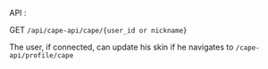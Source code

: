 API :

GET `/api/cape-api/cape/{user_id or nickname}`

The user, if connected, can update his skin if he navigates to `/cape-api/profile/cape`
